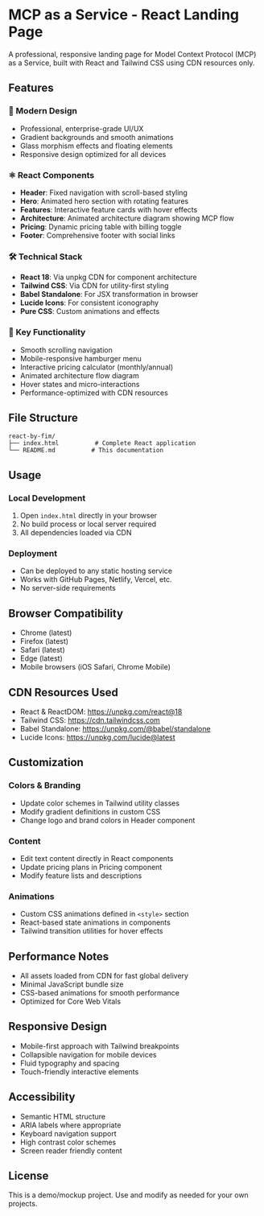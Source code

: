 # MCP as a Service - React Landing Page

A professional, responsive landing page for Model Context Protocol (MCP) as a Service, built with React and Tailwind CSS using CDN resources only.

## Features

### 🎨 Modern Design
- Professional, enterprise-grade UI/UX
- Gradient backgrounds and smooth animations
- Glass morphism effects and floating elements
- Responsive design optimized for all devices

### ⚛️ React Components
- **Header**: Fixed navigation with scroll-based styling
- **Hero**: Animated hero section with rotating features
- **Features**: Interactive feature cards with hover effects
- **Architecture**: Animated architecture diagram showing MCP flow
- **Pricing**: Dynamic pricing table with billing toggle
- **Footer**: Comprehensive footer with social links

### 🛠️ Technical Stack
- **React 18**: Via unpkg CDN for component architecture
- **Tailwind CSS**: Via CDN for utility-first styling
- **Babel Standalone**: For JSX transformation in browser
- **Lucide Icons**: For consistent iconography
- **Pure CSS**: Custom animations and effects

### 🔧 Key Functionality
- Smooth scrolling navigation
- Mobile-responsive hamburger menu
- Interactive pricing calculator (monthly/annual)
- Animated architecture flow diagram
- Hover states and micro-interactions
- Performance-optimized with CDN resources

## File Structure

```
react-by-fim/
├── index.html          # Complete React application
└── README.md          # This documentation
```

## Usage

### Local Development
1. Open `index.html` directly in your browser
2. No build process or local server required
3. All dependencies loaded via CDN

### Deployment
- Can be deployed to any static hosting service
- Works with GitHub Pages, Netlify, Vercel, etc.
- No server-side requirements

## Browser Compatibility

- Chrome (latest)
- Firefox (latest)
- Safari (latest)
- Edge (latest)
- Mobile browsers (iOS Safari, Chrome Mobile)

## CDN Resources Used

- React & ReactDOM: https://unpkg.com/react@18
- Tailwind CSS: https://cdn.tailwindcss.com
- Babel Standalone: https://unpkg.com/@babel/standalone
- Lucide Icons: https://unpkg.com/lucide@latest

## Customization

### Colors & Branding
- Update color schemes in Tailwind utility classes
- Modify gradient definitions in custom CSS
- Change logo and brand colors in Header component

### Content
- Edit text content directly in React components
- Update pricing plans in Pricing component
- Modify feature lists and descriptions

### Animations
- Custom CSS animations defined in `<style>` section
- React-based state animations in components
- Tailwind transition utilities for hover effects

## Performance Notes

- All assets loaded from CDN for fast global delivery
- Minimal JavaScript bundle size
- CSS-based animations for smooth performance
- Optimized for Core Web Vitals

## Responsive Design

- Mobile-first approach with Tailwind breakpoints
- Collapsible navigation for mobile devices
- Fluid typography and spacing
- Touch-friendly interactive elements

## Accessibility

- Semantic HTML structure
- ARIA labels where appropriate
- Keyboard navigation support
- High contrast color schemes
- Screen reader friendly content

## License

This is a demo/mockup project. Use and modify as needed for your own projects.